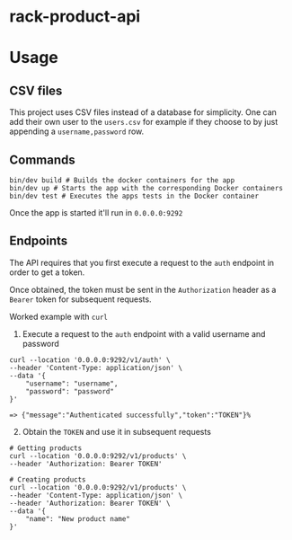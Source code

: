 # rack-product-api

# Usage

## CSV files
This project uses CSV files instead of a database for simplicity. One can add their own user to the `users.csv` for example if they choose to by just appending a `username,password` row.

## Commands
```
bin/dev build # Builds the docker containers for the app
bin/dev up # Starts the app with the corresponding Docker containers
bin/dev test # Executes the apps tests in the Docker container
```

Once the app is started it'll run in `0.0.0.0:9292`

## Endpoints
The API requires that you first execute a request to the `auth` endpoint in order to get a token.

Once obtained, the token must be sent in the `Authorization` header as a `Bearer` token for subsequent requests.

Worked example with `curl`
1. Execute a request to the `auth` endpoint with a valid username and password
```shell
curl --location '0.0.0.0:9292/v1/auth' \
--header 'Content-Type: application/json' \
--data '{
    "username": "username",
    "password": "password"
}'

=> {"message":"Authenticated successfully","token":"TOKEN"}%
```
2. Obtain the `TOKEN` and use it in subsequent requests
```shell 
# Getting products
curl --location '0.0.0.0:9292/v1/products' \
--header 'Authorization: Bearer TOKEN'

# Creating products
curl --location '0.0.0.0:9292/v1/products' \
--header 'Content-Type: application/json' \
--header 'Authorization: Bearer TOKEN' \
--data '{
    "name": "New product name"
}'
```